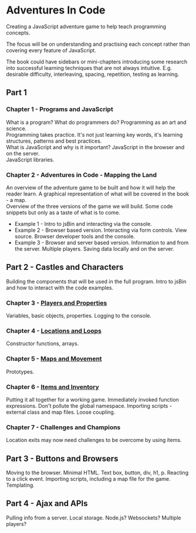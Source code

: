 # Adventures In Code
Creating a JavaScript adventure game to help teach programming concepts.

The focus will be on understanding and practising each concept rather than covering every feature of JavaScript.

The book could have sidebars or mini-chapters introducing some research into successful learning techniques that are not always intuitive. E.g. desirable difficulty, interleaving, spacing, repetition, testing as learning.  


## Part 1

### Chapter 1 - Programs and JavaScript
What is a program? What do programmers do? Programming as an art and science.  
Programming takes practice. It's not just learning key words, it's learning structures, patterns and best practices.  
What is JavaScript and why is it important? JavaScript in the browser and on the server.  
JavaScript libraries.  


### Chapter 2 - Adventures in Code - Mapping the Land
An overview of the adventure game to be built and how it will help the reader learn. A graphical representation of what will be covered in the book - a map.  
Overview of the three versions of the game we will build. Some code snippets but only as a taste of what is to come.  
* Example 1 - Intro to jsBin and interacting via the console.
* Example 2 - Browser based version. Interacting via form controls. View source. Browser developer tools and the console.
* Example 3 - Browser and server based version. Information to and from the server. Multiple players. Saving data locally and on the server.


## Part 2 - Castles and Characters
Building the components that will be used in the full program.
Intro to jsBin and how to interact with the code examples.

### Chapter 3 - [Players and Properties](https://github.com/jrlarsen/AdventuresInCode/blob/master/Chpt3/chapter3.md)
Variables, basic objects, properties.
Logging to the console.

### Chapter 4 - [Locations and Loops](https://github.com/jrlarsen/AdventuresInCode/blob/master/Chpt4/chapter4.md)
Constructor functions, arrays.

### Chapter 5 - [Maps and Movement](https://github.com/jrlarsen/AdventuresInCode/blob/master/Chpt5/chapter5.md)
Prototypes.

### Chapter 6 - [Items and Inventory](https://github.com/jrlarsen/AdventuresInCode/blob/master/Chpt6/chapter6.md)
Putting it all together for a working game.
Immediately invoked function expressions. Don't pollute the global namespace.
Importing scripts - external class and map files.
Loose coupling.

### Chapter 7 - Challenges and Champions
Location exits may now need challenges to be overcome by using items.


## Part 3 - Buttons and Browsers
Moving to the browser.
Minimal HTML.
Text box, button, div, h1, p.
Reacting to a click event.
Importing scripts, including a map file for the game.
Templating.

## Part 4 - Ajax and APIs
Pulling info from a server.
Local storage.
Node.js? Websockets? Multiple players?

